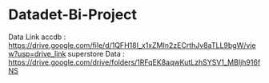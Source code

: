 # Datadet-Bi-Project
Data Link accdb : https://drive.google.com/file/d/1QFH18I_x1xZMIn2zECrthJv8aTLL9bgW/view?usp=drive_link
superstore Data : https://drive.google.com/drive/folders/1RFqEK8aqwKutLzhSYSV1_MBIjh916fNS
